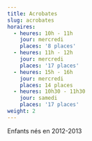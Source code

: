 ```yaml
---
title: Acrobates
slug: acrobates
horaires:
  - heures: 10h - 11h
    jour: mercredi
    places: '8 places'
  - heures: 11h - 12h
    jour: mercredi
    places: '17 places'
  - heures: 15h - 16h
    jour: mercredi
    places: 14 places
  - heures: 10h30 - 11h30
    jour: samedi
    places: '17 places'
weight: 2
---
```

Enfants nés en 2012-2013
